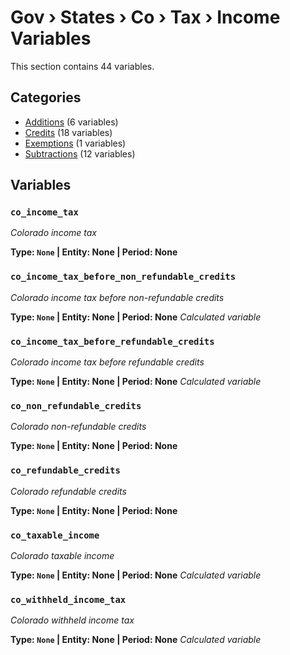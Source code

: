 # Gov › States › Co › Tax › Income Variables

This section contains 44 variables.

## Categories

- [Additions](additions/index.md) (6 variables)
- [Credits](credits/index.md) (18 variables)
- [Exemptions](exemptions/index.md) (1 variables)
- [Subtractions](subtractions/index.md) (12 variables)

## Variables

### `co_income_tax`
*Colorado income tax*

**Type: `None` | Entity: None | Period: None**

### `co_income_tax_before_non_refundable_credits`
*Colorado income tax before non-refundable credits*

**Type: `None` | Entity: None | Period: None**
*Calculated variable*

### `co_income_tax_before_refundable_credits`
*Colorado income tax before refundable credits*

**Type: `None` | Entity: None | Period: None**
*Calculated variable*

### `co_non_refundable_credits`
*Colorado non-refundable credits*

**Type: `None` | Entity: None | Period: None**

### `co_refundable_credits`
*Colorado refundable credits*

**Type: `None` | Entity: None | Period: None**

### `co_taxable_income`
*Colorado taxable income*

**Type: `None` | Entity: None | Period: None**
*Calculated variable*

### `co_withheld_income_tax`
*Colorado withheld income tax*

**Type: `None` | Entity: None | Period: None**
*Calculated variable*
